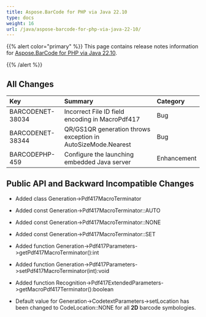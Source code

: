 ```yaml
---
title: Aspose.BarCode for PHP via Java 22.10
type: docs
weight: 16
url: /java/aspose-barcode-for-php-via-java-22-10/
---
```


{{% alert color="primary" %}}
This page contains release notes information for [Aspose.BarCode for PHP via Java 22.10](https://downloads.aspose.com/barcode/php/new-releases/aspose.barcode-for-php-via-java-22.10/).

{{% /alert %}} 
## **All Changes**

|**Key**|**Summary**|**Category**|
| :- | :- | :- |
|BARCODENET-38034|Incorrect File ID field encoding in MacroPdf417|Bug|
|BARCODENET-38344|QR/GS1QR generation throws exception in AutoSizeMode.Nearest|Bug|
|BARCODEPHP-459|Configure the launching embedded Java server|Enhancement|

## **Public API and Backward Incompatible Changes**

- Added class Generation->Pdf417MacroTerminator
- Added const Generation->Pdf417MacroTerminator::AUTO
- Added const Generation->Pdf417MacroTerminator::NONE
- Added const Generation->Pdf417MacroTerminator::SET
- Added function Generation->Pdf417Parameters->getPdf417MacroTerminator():int
- Added function Generation->Pdf417Parameters->setPdf417MacroTerminator(int):void
- Added function Recognition->Pdf417ExtendedParameters->getMacroPdf417Terminator():boolean

- Default value for Generation->CodetextParameters->setLocation has been changed to CodeLocation::NONE for all **2D** barcode symbologies.
